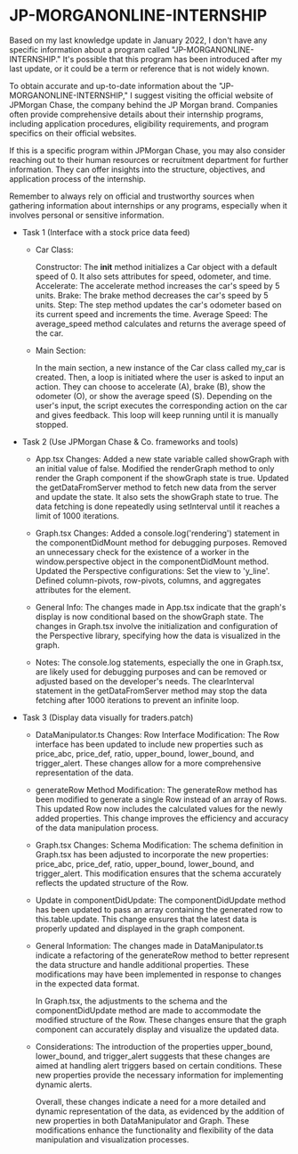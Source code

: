 # JP-MORGANONLINE-INTERNSHIP

Based on my last knowledge update in January 2022, I don't have any specific information about a program called "JP-MORGANONLINE-INTERNSHIP." It's possible that this program has been introduced after my last update, or it could be a term or reference that is not widely known.

To obtain accurate and up-to-date information about the "JP-MORGANONLINE-INTERNSHIP," I suggest visiting the official website of JPMorgan Chase, the company behind the JP Morgan brand. Companies often provide comprehensive details about their internship programs, including application procedures, eligibility requirements, and program specifics on their official websites.

If this is a specific program within JPMorgan Chase, you may also consider reaching out to their human resources or recruitment department for further information. They can offer insights into the structure, objectives, and application process of the internship.

Remember to always rely on official and trustworthy sources when gathering information about internships or any programs, especially when it involves personal or sensitive information.

* Task 1 (Interface with a stock price data feed)

  - Car Class:
  
    Constructor: The __init__ method initializes a Car object with a default speed of 0. It also sets attributes for speed, odometer, and time.
    Accelerate: The accelerate method increases the car's speed by 5 units.
    Brake: The brake method decreases the car's speed by 5 units.
    Step: The step method updates the car's odometer based on its current speed and increments the time.
    Average Speed: The average_speed method calculates and returns the average speed of the car.
    
  - Main Section:

    In the main section, a new instance of the Car class called my_car is created. Then, a loop is initiated where the user is asked to input an action. They can choose to accelerate (A), brake (B), show the odometer (O), or show the average speed (S). Depending on the user's input, the script executes the corresponding action on the car and gives feedback. This loop will keep running until it is manually stopped.

* Task 2 (Use JPMorgan Chase & Co. frameworks and tools)

   - App.tsx Changes:
      Added a new state variable called showGraph with an initial value of false.
      Modified the renderGraph method to only render the Graph component if the showGraph state is true.
      Updated the getDataFromServer method to fetch new data from the server and update the state. It also sets the showGraph state to true. The data fetching is done repeatedly using setInterval until it reaches a limit of 1000 iterations.
  
   - Graph.tsx Changes:
      Added a console.log('rendering') statement in the componentDidMount method for debugging purposes.
      Removed an unnecessary check for the existence of a worker in the window.perspective object in the componentDidMount method.
      Updated the Perspective configurations:
        Set the view to 'y_line'.
        Defined column-pivots, row-pivots, columns, and aggregates attributes for the <perspective-viewer> element.
  
   - General Info:
      The changes made in App.tsx indicate that the graph's display is now conditional based on the showGraph state.
      The changes in Graph.tsx involve the initialization and configuration of the Perspective library, specifying how the data is visualized in the graph.
  
   - Notes:
      The console.log statements, especially the one in Graph.tsx, are likely used for debugging purposes and can be removed or adjusted based on the developer's needs.
      The clearInterval statement in the getDataFromServer method may stop the data fetching after 1000 iterations to prevent an infinite loop.

* Task 3 (Display data visually for traders.patch)

  - DataManipulator.ts Changes:
    Row Interface Modification:
    The Row interface has been updated to include new properties such as price_abc, price_def, ratio, upper_bound, lower_bound, and trigger_alert. These changes allow for a more comprehensive representation of the data.
  
  - generateRow Method Modification:
    The generateRow method has been modified to generate a single Row instead of an array of Rows. This updated Row now includes the calculated values for the newly added properties. This change improves the efficiency and accuracy of the data manipulation process.
  
  - Graph.tsx Changes:
    Schema Modification:
    The schema definition in Graph.tsx has been adjusted to incorporate the new properties: price_abc, price_def, ratio, upper_bound, lower_bound, and trigger_alert. This modification ensures that the schema accurately reflects the updated structure of the Row.
  
  - Update in componentDidUpdate:
    The componentDidUpdate method has been updated to pass an array containing the generated row to this.table.update. This change ensures that the latest data is properly updated and displayed in the graph component.
  
  - General Information:
    The changes made in DataManipulator.ts indicate a refactoring of the generateRow method to better represent the data structure and handle additional properties. These modifications may have been implemented in response to changes in the expected data format.
    
    In Graph.tsx, the adjustments to the schema and the componentDidUpdate method are made to accommodate the modified structure of the Row. These changes ensure that the graph component can accurately display and visualize the updated data.
  
  - Considerations:
    The introduction of the properties upper_bound, lower_bound, and trigger_alert suggests that these changes are aimed at handling alert triggers based on certain conditions. These new properties provide the necessary information for implementing dynamic alerts.
    
    Overall, these changes indicate a need for a more detailed and dynamic representation of the data, as evidenced by the addition of new properties in both DataManipulator and Graph. These modifications enhance the functionality and flexibility of the data manipulation and visualization processes.
